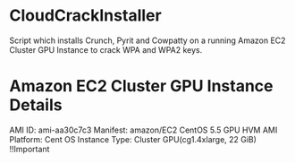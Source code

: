 CloudCrackInstaller
===================

Script which installs Crunch, Pyrit and Cowpatty on a running Amazon EC2 Cluster GPU Instance to crack WPA and WPA2 keys.


# Amazon EC2 Cluster GPU Instance Details

AMI ID:        ami-aa30c7c3
Manifest:      amazon/EC2 CentOS 5.5 GPU HVM AMI
Platform:      Cent OS
Instance Type: Cluster GPU(cg1.4xlarge, 22 GiB) !!Important